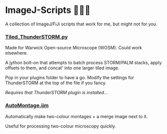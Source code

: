 # ImageJ-Scripts :microscope::mouse2::hospital:
A collection of ImageJ/FiJi scripts that work for me, but might not for you.
### [Tiled_ThunderSTORM.py](https://github.com/AZwetsloot/ImageJ-Scripts/blob/master/Tiled_ThunderSTORM.py)
Made for Warwick Open-source Microscope (WOSM). Could work elsewhere.

A jython bolt-on that attempts to batch process STORM/PALM stacks, apply offsets to them, and concat' into one larger tiled image.

Pop in your plugins folder to have a go. Modify the settings for ThunderSTORM at the top of the file if you fancy. 

*Requires that ThunderSTORM plugin is installed...*

### [AutoMontage.ijm](https://github.com/AZwetsloot/ImageJ-Scripts/blob/master/AutoMontage.ijm)
Automatically make two-colour montages + a merge image next to it.

Useful for processing two-colour microscopy quickly.


